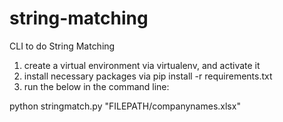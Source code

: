 # string-matching
CLI to do String Matching

1. create a virtual environment via virtualenv, and activate it
2. install necessary packages via pip install -r requirements.txt
3. run the below in the command line:

python stringmatch.py "FILEPATH/companynames.xlsx"

